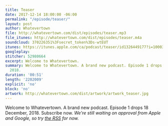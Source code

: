 ```yaml
---
title: Teaser
date: 2017-12-14 18:00:00 -06:00
permalink: "/episode/teaser/"
layout: post
author: Whatevertown
file: http://whatevertown.com/dist/episodes/teaser.mp3
file_itunes: http://whatevertown.com/dist/episodes/teaser.m4a
soundcloud: 370226351%3Fsecret_token%3Ds-wtEUT
itunes: https://itunes.apple.com/ca/podcast/teaser/id1326449177?i=1000397680895&mt=2
googleplay: 
stitcher: 52980664
excerpt: Welcome to Whatevertown.
summary: Welcome to Whatevertown. A brand new podcast. Episode 1 drops 18 December,
  2018.
duration: '00:51'
length: '2202009'
explicit: 'no'
block: 'no'
artwork: http://whatevertown.com/dist/artwork/artwork_teaser.jpg
---
```


Welcome to Whatevertown. A brand new podcast. Episode 1 drops 18 December, 2018. Subscribe now. *We're still waiting on approval from Apple and Google, so try [the RSS](http://whatevertown.com/podcast.rss) for now.*
